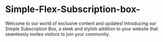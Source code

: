 # Simple-Flex-Subscription-box-
Welcome to our world of exclusive content and updates! Introducing our Simple Subscription Box, a sleek and stylish addition to your website that seamlessly invites visitors to join your community.
